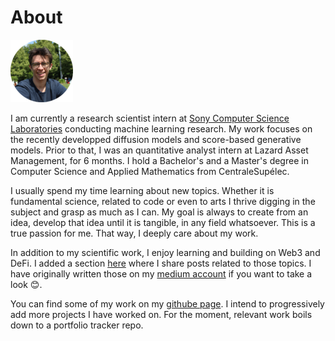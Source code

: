 # About

![](img/me.png)

I am currently a research scientist intern at [Sony Computer Science Laboratories](https://csl.sony.fr/) conducting machine learning research. My work focuses on the recently developped diffusion models and score-based generative models. Prior to that, I was an quantitative analyst intern at Lazard Asset Management, for 6 months. I hold a Bachelor's and a Master's degree in Computer Science and Applied Mathematics from CentraleSupélec.

I usually spend my time learning about new topics. Whether it is fundamental science, related to code or even to arts I thrive digging in the subject and grasp as much as I can. My goal is always to create from an idea, develop that idea until it is tangible, in any field whatsoever. This is a true passion for me. That way, I deeply care about my work.

In addition to my scientific work, I enjoy learning and building on Web3 and DeFi. I added a section [here](https://2019segret.github.io/docs/articles/) where I share posts related to those topics. I have originally written those on my [medium account](https://medium.com/@__initial__) if you want to take a look 😊.

You can find some of my work on my [githube page](https://github.com/2019segret). I intend to progressively add more projects I have worked on. For the moment, relevant work boils down to a portfolio tracker repo.


